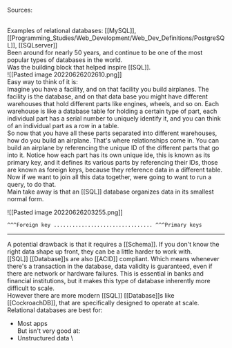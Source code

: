 Sources:

\
Examples of relational databases: [[MySQL]], [[Programming_Studies/Web_Development/Web_Dev_Definitions/PostgreSQL]], [[SQLserver]]
\
Been around for nearly 50 years, and continue to be one of the most popular types of databases in the world.
\
Was the building block that helped inspire [[SQL]].
\
![[Pasted image 20220626202610.png]]
\
Easy way to think of it is:
\
Imagine you have a facility, and on that facility you build airplanes. The facility is the database, and on that data base you might have different warehouses that hold different parts like engines, wheels, and so on. Each warehouse is like a database table for holding a certain type of part, each individual part has a serial number to uniquely identify it, and you can think of an individual part as a row in a table.
\
So now that you have all these parts separated into different warehouses, how do you build an airplane. That's where relationships come in. You can build an airplane by referencing the unique ID of the different parts that go into it. Notice how each part has its own unique ide, this is known as its primary key, and it defines its various parts by referencing their IDs, those are known as foreign keys, because they reference data in a different table.
\
Now if we want to join all this data together, were going to want to run a query, to do that.
\
Main take away is that an [[SQL]] database organizes data in its smallest normal form.

![[Pasted image 20220626203255.png]]

	^^^Foreign key ................................ ^^^Primary keys

---

A potential drawback is that it requires a [[Schema]]. If you don't know the right data shape up front, they can be a little harder to work with. 
\
[[SQL]] [[Database]]s are also [[ACID]] compliant. Which means whenever there's a transaction in the database, data validity is guaranteed, even if there are network or hardware failures. This is essential in banks and financial institutions, but it makes this type of database inherently more difficult to scale.
\
However there are more modern [[SQL]] [[Database]]s like [[CockroachDB]], that are specifically designed to operate at scale. 
\
Relational databases are best for:
- Most apps
\
But isn't very good at:
- Unstructured data
\
